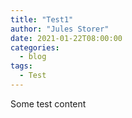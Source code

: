```yaml
---
title: "Test1"
author: "Jules Storer"
date: 2021-01-22T08:00:00
categories:
  - blog
tags:
  - Test
---
```


Some test content